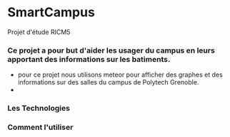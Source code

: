 # SmartCampus
Projet d'étude  RICM5
### Ce projet a pour but d'aider les usager du campus en leurs apportant des informations sur les batiments.
* pour ce projet nous utilisons meteor pour afficher des graphes et des informations sur des salles du campus de Polytech Grenoble.
* 

### Les Technologies

### Comment l'utiliser 


